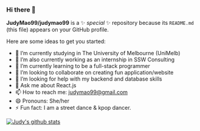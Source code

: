 ### Hi there 👋

**JudyMao99/judymao99** is a ✨ _special_ ✨ repository because its `README.md` (this file) appears on your GitHub profile.

Here are some ideas to get you started:

- 🔭 I’m currently studying in The University of Melbourne (UniMelb)
- 🔭 I’m also currently working as an internship in SSW Consulting
- 🌱 I’m currently learning to be a full-stack programmer
- 👯 I’m looking to collaborate on creating fun application/website
- 🤔 I’m looking for help with my backend and database skills
- 💬 Ask me about React.js
- 📫 How to reach me: judymao99@gmail.com
- 😄 Pronouns: She/her
- ⚡ Fun fact: I am a street dance & kpop dancer.


[![Judy's github stats](https://github-readme-stats.vercel.app/api?username={{USERNAME}}&theme=dark)](https://github.com/{{USERNAME}}/github-readme-stats)
